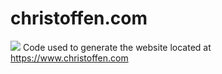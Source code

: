 # christoffen.com
![](https://travis-ci.org/Christoffen-Corporation/christoffen.com.svg?branch=master)
Code used to generate the website located at https://www.christoffen.com

